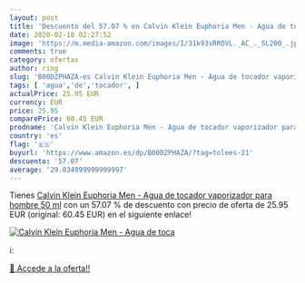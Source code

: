 ```yaml
---
layout: post
title: 'Descuento del 57.07 % en Calvin Klein Euphoria Men - Agua de toca'
date: 2020-02-18 02:27:52
image: 'https://m.media-amazon.com/images/I/31k93sRROVL._AC_._SL200_.jpg'
comments: true
category: ofertas
author: ring
slug: 'B00DZPHAZA-es Calvin Klein Euphoria Men - Agua de tocador vaporizador...'
tags: [ 'agua','de','tocador', ]
actualPrice: 25.95 EUR
currency: EUR
price: 25.95
comparePrice: 60.45 EUR
prodname: 'Calvin Klein Euphoria Men - Agua de tocador vaporizador para hombre  50 ml'
country: 'es'
flag: '🇪🇸'
buyurl: 'https://www.amazon.es/dp/B00DZPHAZA/?tag=tolees-21'
descuento: '57.07'
average: '29.034999999999997'
---
```


Tienes [Calvin Klein Euphoria Men - Agua de tocador vaporizador para hombre  50 ml](https://www.amazon.es/dp/B00DZPHAZA/?tag=tolees-21) con un 57.07 % de descuento con precio de oferta de 25.95 EUR (original: 60.45 EUR) en el siguiente enlace!

[![Calvin Klein Euphoria Men - Agua de toca](https://m.media-amazon.com/images/I/31k93sRROVL._AC_._SL200_.jpg)](https://www.amazon.es/dp/B00DZPHAZA/?tag=tolees-21)

ℹ️:


[🛒 Accede a la oferta!!](https://www.amazon.es/dp/B00DZPHAZA/?tag=tolees-21)
